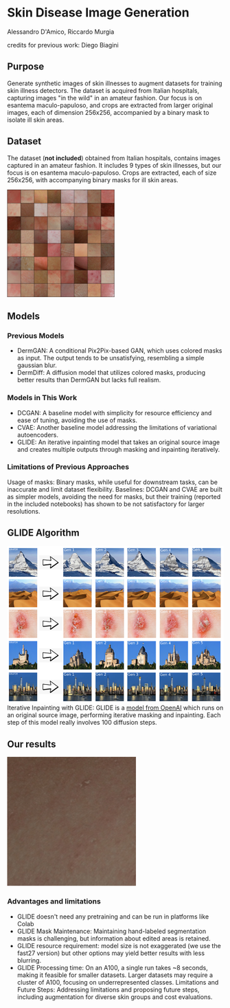 # Skin Disease Image Generation
Alessandro D'Amico, Riccardo Murgia 

credits for previous work: Diego Biagini
## Purpose
Generate synthetic images of skin illnesses to augment datasets for training skin illness detectors. The dataset is acquired from Italian hospitals, capturing images "in the wild" in an amateur fashion. Our focus is on esantema maculo-papuloso, and crops are extracted from larger original images, each of dimension 256x256, accompanied by a binary mask to isolate ill skin areas.

## Dataset
The dataset (**not included**) obtained from Italian hospitals, contains images captured in an amateur fashion. It includes 9 types of skin illnesses, but our focus is on esantema maculo-papuloso. Crops are extracted, each of size 256x256, with accompanying binary masks for ill skin areas.

<img src="./other/real_imgs.png" alt="Dataset Crops" height="250">

## Models
### Previous Models
- DermGAN: A conditional Pix2Pix-based GAN, which uses colored masks as input. The output tends to be unsatisfying, resembling a simple gaussian blur.
- DermDiff: A diffusion model that utilizes colored masks, producing better results than DermGAN but lacks full realism.

### Models in This Work
- DCGAN: A baseline model with simplicity for resource efficiency and ease of tuning, avoiding the use of masks.
- CVAE: Another baseline model addressing the limitations of variational autoencoders.
- GLIDE: An iterative inpainting model that takes an original source image and creates multiple outputs through masking and inpainting iteratively.

### Limitations of Previous Approaches
Usage of masks: Binary masks, while useful for downstream tasks, can be inaccurate and limit dataset flexibility.
Baselines: DCGAN and CVAE are built as simpler models, avoiding the need for masks, but their training (reported in the included notebooks) has shown to be not satisfactory for larger resolutions.

## GLIDE Algorithm
![Glide algorithm inpainting examples](./other/glide_examples.png)
Iterative Inpainting with GLIDE: GLIDE is a [model from OpenAI](https://github.com/openai/glide-text2im) which runs on an original source image, performing iterative masking and inpainting. Each step of this model really involves 100 diffusion steps.

## Our results
<img src="./other/glide_output_animation.gif" alt="Glide results inpainting steps animation" height="300">

### Advantages and limitations
- GLIDE doesn't need any pretraining and can be run in platforms like Colab
- GLIDE Mask Maintenance: Maintaining hand-labeled segmentation masks is challenging, but information about edited areas is retained.
- GLIDE resource requirement: model size is not exaggerated (we use the fast27 version) but other options may yield better results with less blurring.
- GLIDE Processing time: On an A100, a single run takes ~8 seconds, making it feasible for smaller datasets. Larger datasets may require a cluster of A100, focusing on underrepresented classes.
Limitations and Future Steps: Addressing limitations and proposing future steps, including augmentation for diverse skin groups and cost evaluations.
